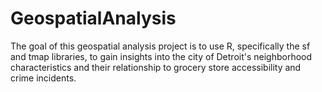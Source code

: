 # GeospatialAnalysis
The goal of this geospatial analysis project is to use R, specifically the sf and tmap libraries, to gain insights into the city of Detroit's neighborhood characteristics and their relationship to grocery store accessibility and crime incidents.
